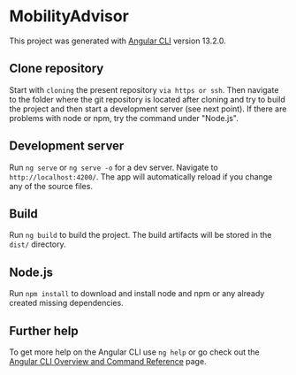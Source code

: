 # MobilityAdvisor

This project was generated with [Angular CLI](https://github.com/angular/angular-cli) version 13.2.0.

## Clone repository

Start with `cloning` the present repository `via https or ssh`. Then navigate to the folder where the git repository is located after cloning and try to build the project and then start a development server (see next point). If there are problems with node or npm, try the command under "Node.js".

## Development server

Run `ng serve` or `ng serve -o` for a dev server. Navigate to `http://localhost:4200/`. The app will automatically reload if you change any of the source files.

## Build

Run `ng build` to build the project. The build artifacts will be stored in the `dist/` directory.

## Node.js

Run `npm install` to download and install node and npm or any already created missing dependencies.

## Further help

To get more help on the Angular CLI use `ng help` or go check out the [Angular CLI Overview and Command Reference](https://angular.io/cli) page.
